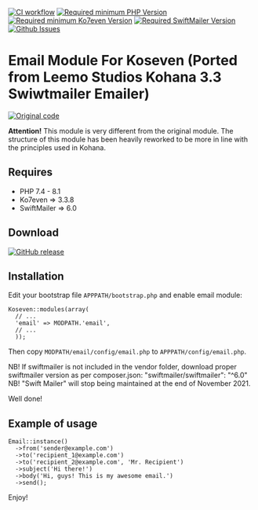 [![CI workflow](https://github.com/DaPikk/Ko7-Email/actions/workflows/php.yml/badge.svg)]()
[![Required minimum PHP Version](https://img.shields.io/badge/PHP-7.4>8.1-blue)]()
[![Required minimum Ko7even Version](https://img.shields.io/badge/Ko7even-=>3.3.8-blue)](https://github.com/koseven/koseven)
[![Required SwiftMailer Version](https://img.shields.io/badge/SwiftMailer-6.0-blue)](https://swiftmailer.symfony.com/)
[![Github Issues](https://img.shields.io/github/issues/dapikk/ko7-email.svg)](https://github.com/dapikk/ko7-email/issues)

# Email Module For Koseven (Ported from Leemo Studios Kohana 3.3 Swiwtmailer Emailer)
[![Original code](https://img.shields.io/badge/Leemo-Kohana_swift_mailer_(2016)-red)](https://github.com/Leemo/kohana-swift-mailer)

__Attention!__ This module is very different from the original module. The structure
of this module has been heavily reworked to be more in line with the principles
used in Kohana.

## Requires
* PHP 7.4 - 8.1
* Ko7even => 3.3.8
* SwiftMailer => 6.0

## Download
[![GitHub release](https://img.shields.io/github/v/release/DaPikk/Ko7-Email)](https://github.com/DaPikk/Ko7-Email/releases/latest)

## Installation

Edit your bootstrap file `APPPATH/bootstrap.php` and enable email module:

~~~
Koseven::modules(array(
  // ...
  'email' => MODPATH.'email',
  // ...
  ));
~~~

Then copy `MODPATH/email/config/email.php` to `APPPATH/config/email.php`.

NB! If swiftmailer is not included in the vendor folder, download proper swiftmailer version as per composer.json:
"swiftmailer/swiftmailer": "^6.0"
NB! "Swift Mailer" will stop being maintained at the end of November 2021.

Well done!

## Example of usage

~~~
Email::instance()
  ->from('sender@example.com')
  ->to('recipient_1@example.com')
  ->to('recipient_2@example.com', 'Mr. Recipient')
  ->subject('Hi there!')
  ->body('Hi, guys! This is my awesome email.')
  ->send();
~~~

Enjoy!
